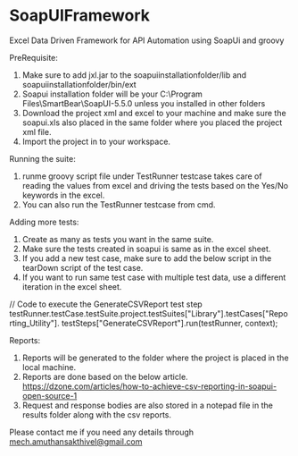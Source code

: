 # SoapUIFramework
Excel Data Driven Framework for API Automation using SoapUi and groovy

PreRequisite:
1. Make sure to add jxl.jar to the soapuiinstallationfolder/lib and soapuiinstallationfolder/bin/ext
2. Soapui installation folder will be your C:\Program Files\SmartBear\SoapUI-5.5.0 unless you installed in other folders
3. Download the project xml and excel to your machine and make sure the soapui.xls also placed in the same folder where you placed the project xml file. 
4. Import the project in to your workspace.

Running the suite:

1. runme groovy script file under TestRunner testcase takes care of reading the values from excel and driving the tests based on the Yes/No keywords in the excel.
2. You can also run the TestRunner testcase from cmd. 

Adding more tests:

1. Create as many as tests you want in the same suite.
2. Make sure the tests created in soapui is same as in the excel sheet. 
3. If you add a new test case, make sure to add the below script in the tearDown script of the test case.
4. If you want to run same test case with multiple test data, use a different iteration in the excel sheet.

// Code to execute the GenerateCSVReport test step
testRunner.testCase.testSuite.project.testSuites["Library"].testCases["Reporting_Utility"].
testSteps["GenerateCSVReport"].run(testRunner, context);

Reports:
1. Reports will be generated to the folder where the project is placed in the local machine.
2. Reports are done based on the below article. 
https://dzone.com/articles/how-to-achieve-csv-reporting-in-soapui-open-source-1
3. Request and response bodies are also stored in a notepad file in the results folder along with the csv reports.

Please contact me if you need any details through mech.amuthansakthivel@gmail.com


